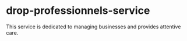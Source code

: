 # drop-professionnels-service
This service is dedicated to managing businesses and provides attentive care.
